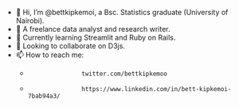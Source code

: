- 👋 Hi, I’m @bettkipkemoi, a Bsc. Statistics graduate (University of Nairobi).
- 👀 A freelance data analyst and research writer.
- 🌱 Currently learning Streamlit and Ruby on Rails.
- 💞️ Looking to collaborate on D3js.
- 📫 How to reach me: 
  -                    twitter.com/bettkipkemoo
  -                    https://www.linkedin.com/in/bett-kipkemoi-7bab94a3/

<!---
bettkipkemoi/bettkipkemoi is a ✨ special ✨ repository because its `README.md` (this file) appears on your GitHub profile.
You can click the Preview link to take a look at your changes.
--->
